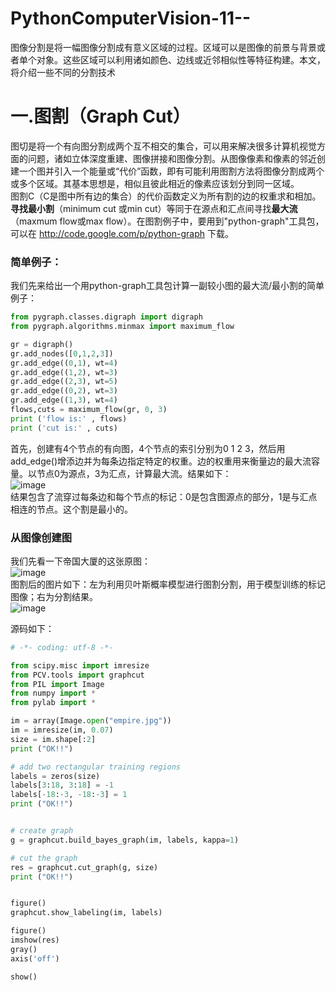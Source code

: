 # PythonComputerVision-11--
图像分割是将一幅图像分割成有意义区域的过程。区域可以是图像的前景与背景或者单个对象。这些区域可以利用诸如颜色、边线或近邻相似性等特征构建。本文，将介绍一些不同的分割技术
# 一.图割（Graph Cut）
图切是将一个有向图分割成两个互不相交的集合，可以用来解决很多计算机视觉方面的问题，诸如立体深度重建、图像拼接和图像分割。从图像像素和像素的邻近创建一个图并引入一个能量或“代价”函数，即有可能利用图割方法将图像分割成两个或多个区域。其基本思想是，相似且彼此相近的像素应该划分到同一区域。  
图割C（C是图中所有边的集合）的代价函数定义为所有割的边的权重求和相加。  
**寻找最小割**（minimum cut 或min cut）等同于在源点和汇点间寻找**最大流**（maxmum flow或max flow）。在图割例子中，要用到"python-graph"工具包，可以在 http://code.google.com/p/python-graph 下载。  
### 简单例子：
我们先来给出一个用python-graph工具包计算一副较小图的最大流/最小割的简单例子：  
~~~python
from pygraph.classes.digraph import digraph
from pygraph.algorithms.minmax import maximum_flow

gr = digraph()
gr.add_nodes([0,1,2,3])
gr.add_edge((0,1), wt=4)
gr.add_edge((1,2), wt=3)
gr.add_edge((2,3), wt=5)
gr.add_edge((0,2), wt=3)
gr.add_edge((1,3), wt=4)
flows,cuts = maximum_flow(gr, 0, 3)
print ('flow is:' , flows)
print ('cut is:' , cuts)
~~~  
首先，创建有4个节点的有向图，4个节点的索引分别为0 1 2 3，然后用add_edge()增添边并为每条边指定特定的权重。边的权重用来衡量边的最大流容量。以节点0为源点，3为汇点，计算最大流。结果如下：  
![image](https://github.com/Nocami/PythonComputerVision-11-Graph-Cut/blob/master/image/4.jpg)  
结果包含了流穿过每条边和每个节点的标记：0是包含图源点的部分，1是与汇点相连的节点。这个割是最小的。
### 从图像创建图
我们先看一下帝国大厦的这张原图：  
![image](https://github.com/Nocami/PythonComputerVision-11-Graph-Cut/blob/master/image/empire.jpg)  
图割后的图片如下：左为利用贝叶斯概率模型进行图割分割，用于模型训练的标记图像；右为分割结果。  
![image](https://github.com/Nocami/PythonComputerVision-11-Graph-Cut/blob/master/image/1.jpg)  

源码如下：  
~~~python
# -*- coding: utf-8 -*-

from scipy.misc import imresize
from PCV.tools import graphcut
from PIL import Image
from numpy import *
from pylab import *

im = array(Image.open("empire.jpg"))
im = imresize(im, 0.07)
size = im.shape[:2]
print ("OK!!")

# add two rectangular training regions
labels = zeros(size)
labels[3:18, 3:18] = -1
labels[-18:-3, -18:-3] = 1
print ("OK!!")


# create graph
g = graphcut.build_bayes_graph(im, labels, kappa=1)

# cut the graph
res = graphcut.cut_graph(g, size)
print ("OK!!")


figure()
graphcut.show_labeling(im, labels)

figure()
imshow(res)
gray()
axis('off')

show()
~~~
